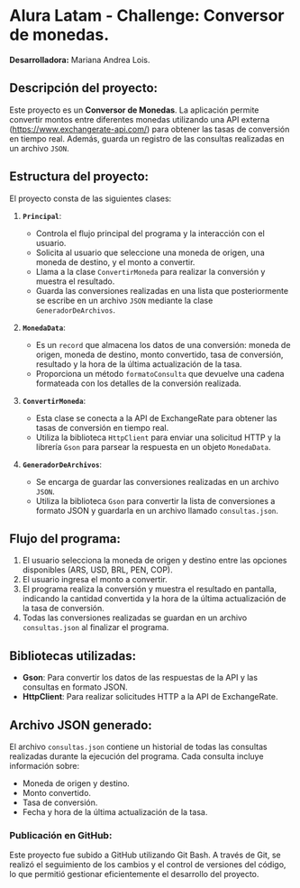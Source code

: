 # Alura Latam - Challenge: Conversor de monedas.

**Desarrolladora:** Mariana Andrea Lois.

## Descripción del proyecto:

Este proyecto es un **Conversor de Monedas**.
La aplicación permite convertir montos entre diferentes monedas utilizando una API externa (https://www.exchangerate-api.com/) para obtener las tasas de conversión en tiempo real.
Además, guarda un registro de las consultas realizadas en un archivo `JSON`.

## Estructura del proyecto:

El proyecto consta de las siguientes clases:

1. **`Principal`**:
    - Controla el flujo principal del programa y la interacción con el usuario.
    - Solicita al usuario que seleccione una moneda de origen, una moneda de destino, y el monto a convertir.
    - Llama a la clase `ConvertirMoneda` para realizar la conversión y muestra el resultado.
    - Guarda las conversiones realizadas en una lista que posteriormente se escribe en un archivo `JSON` mediante la clase `GeneradorDeArchivos`.

2. **`MonedaData`**:
    - Es un `record` que almacena los datos de una conversión: moneda de origen, moneda de destino, monto convertido, tasa de conversión, resultado y la hora de la última actualización de la tasa.
    - Proporciona un método `formatoConsulta` que devuelve una cadena formateada con los detalles de la conversión realizada.

3. **`ConvertirMoneda`**:
    - Esta clase se conecta a la API de ExchangeRate para obtener las tasas de conversión en tiempo real.
    - Utiliza la biblioteca `HttpClient` para enviar una solicitud HTTP y la librería `Gson` para parsear la respuesta en un objeto `MonedaData`.

4. **`GeneradorDeArchivos`**:
    - Se encarga de guardar las conversiones realizadas en un archivo `JSON`.
    - Utiliza la biblioteca `Gson` para convertir la lista de conversiones a formato JSON y guardarla en un archivo llamado `consultas.json`.

## Flujo del programa:

1. El usuario selecciona la moneda de origen y destino entre las opciones disponibles (ARS, USD, BRL, PEN, COP).
2. El usuario ingresa el monto a convertir.
3. El programa realiza la conversión y muestra el resultado en pantalla, indicando la cantidad convertida y la hora de la última actualización de la tasa de conversión.
4. Todas las conversiones realizadas se guardan en un archivo `consultas.json` al finalizar el programa.

## Bibliotecas utilizadas:

- **Gson**: Para convertir los datos de las respuestas de la API y las consultas en formato JSON.
- **HttpClient**: Para realizar solicitudes HTTP a la API de ExchangeRate.

## Archivo JSON generado:

El archivo `consultas.json` contiene un historial de todas las consultas realizadas durante la ejecución del programa.
Cada consulta incluye información sobre:

- Moneda de origen y destino.
- Monto convertido.
- Tasa de conversión.
- Fecha y hora de la última actualización de la tasa.

### Publicación en GitHub:

Este proyecto fue subido a GitHub utilizando Git Bash. 
A través de Git, se realizó el seguimiento de los cambios y el control de versiones del código, lo que permitió gestionar eficientemente el desarrollo del proyecto.
